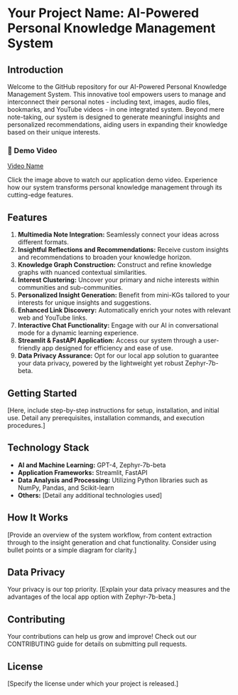 # Your Project Name: AI-Powered Personal Knowledge Management System

## Introduction

Welcome to the GitHub repository for our AI-Powered Personal Knowledge Management System. This innovative tool empowers users to manage and interconnect their personal notes - including text, images, audio files, bookmarks, and YouTube videos - in one integrated system. Beyond mere note-taking, our system is designed to generate meaningful insights and personalized recommendations, aiding users in expanding their knowledge based on their unique interests.

### 🎥 Demo Video

[Video Name](https://youtu.be/A0mS4qxtamA)

Click the image above to watch our application demo video. Experience how our system transforms personal knowledge management through its cutting-edge features.

## Features

1. **Multimedia Note Integration:** Seamlessly connect your ideas across different formats.
2. **Insightful Reflections and Recommendations:** Receive custom insights and recommendations to broaden your knowledge horizon.
3. **Knowledge Graph Construction:** Construct and refine knowledge graphs with nuanced contextual similarities.
4. **Interest Clustering:** Uncover your primary and niche interests within communities and sub-communities.
5. **Personalized Insight Generation:** Benefit from mini-KGs tailored to your interests for unique insights and suggestions.
6. **Enhanced Link Discovery:** Automatically enrich your notes with relevant web and YouTube links.
7. **Interactive Chat Functionality:** Engage with our AI in conversational mode for a dynamic learning experience.
8. **Streamlit & FastAPI Application:** Access our system through a user-friendly app designed for efficiency and ease of use.
9. **Data Privacy Assurance:** Opt for our local app solution to guarantee your data privacy, powered by the lightweight yet robust Zephyr-7b-beta.

## Getting Started

[Here, include step-by-step instructions for setup, installation, and initial use. Detail any prerequisites, installation commands, and execution procedures.]

## Technology Stack

- **AI and Machine Learning:** GPT-4, Zephyr-7b-beta
- **Application Frameworks:** Streamlit, FastAPI
- **Data Analysis and Processing:** Utilizing Python libraries such as NumPy, Pandas, and Scikit-learn
- **Others:** [Detail any additional technologies used]

## How It Works

[Provide an overview of the system workflow, from content extraction through to the insight generation and chat functionality. Consider using bullet points or a simple diagram for clarity.]

## Data Privacy

Your privacy is our top priority. [Explain your data privacy measures and the advantages of the local app option with Zephyr-7b-beta.]

## Contributing

Your contributions can help us grow and improve! Check out our CONTRIBUTING guide for details on submitting pull requests.

## License

[Specify the license under which your project is released.]

